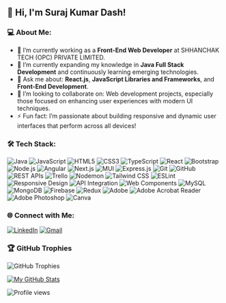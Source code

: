 ## 👋 Hi, I'm Suraj Kumar Dash!


### 💻 About Me:
- 🔭 I’m currently working as a **Front-End Web Developer** at SHHANCHAK TECH (OPC) PRIVATE LIMITED.
- 🌱 I’m currently expanding my knowledge in **Java Full Stack Development** and continuously learning emerging technologies.
- 💬 Ask me about: **React.js**, **JavaScript Libraries and Frameworks**, and **Front-End Development**.
- 🤝 I’m looking to collaborate on: Web development projects, especially those focused on enhancing user experiences with modern UI techniques.
- ⚡ Fun fact: I’m passionate about building responsive and dynamic user interfaces that perform across all devices!
  

### 🛠️ Tech Stack: 
  ![Java](https://img.shields.io/badge/Java-007396?style=for-the-badge&logo=java&logoColor=white)
  ![JavaScript](https://img.shields.io/badge/JavaScript-F7DF1E?style=for-the-badge&logo=javascript&logoColor=black)
  ![HTML5](https://img.shields.io/badge/HTML5-E34F26?style=for-the-badge&logo=html5&logoColor=white)
  ![CSS3](https://img.shields.io/badge/CSS3-1572B6?style=for-the-badge&logo=css3&logoColor=white)
  ![TypeScript](https://img.shields.io/badge/TypeScript-3178C6?style=for-the-badge&logo=typescript&logoColor=white)
  ![React](https://img.shields.io/badge/React-20232A?style=for-the-badge&logo=react&logoColor=61DAFB)
  ![Bootstrap](https://img.shields.io/badge/Bootstrap-563D7C?style=for-the-badge&logo=bootstrap&logoColor=white)
  ![Node.js](https://img.shields.io/badge/Node.js-339933?style=for-the-badge&logo=nodedotjs&logoColor=white)
  ![Angular](https://img.shields.io/badge/Angular-DD0031?style=for-the-badge&logo=angular&logoColor=white)
  ![Next.js](https://img.shields.io/badge/Next.js-000000?style=for-the-badge&logo=nextdotjs&logoColor=white)
  ![MUI](https://img.shields.io/badge/MUI-007FFF?style=for-the-badge&logo=mui&logoColor=white)
  ![Express.js](https://img.shields.io/badge/Express.js-000000?style=for-the-badge&logo=express&logoColor=white)
  ![Git](https://img.shields.io/badge/Git-F05032?style=for-the-badge&logo=git&logoColor=white)
  ![GitHub](https://img.shields.io/badge/GitHub-181717?style=for-the-badge&logo=github&logoColor=white)
  ![REST APIs](https://img.shields.io/badge/REST-02569B?style=for-the-badge&logo=rest&logoColor=white)
  ![Trello](https://img.shields.io/badge/Trello-0052CC?style=for-the-badge&logo=trello&logoColor=white)
  ![Nodemon](https://img.shields.io/badge/Nodemon-76D04B?style=for-the-badge&logo=nodemon&logoColor=white)
  ![Tailwind CSS](https://img.shields.io/badge/Tailwind_CSS-06B6D4?style=for-the-badge&logo=tailwind-css&logoColor=white)
  ![ESLint](https://img.shields.io/badge/ESLint-4B32C3?style=for-the-badge&logo=eslint&logoColor=white)
  ![Responsive Design](https://img.shields.io/badge/Responsive_Design-FF6F61?style=for-the-badge&logo=responsive&logoColor=white)
  ![API Integration](https://img.shields.io/badge/API-ff69b4?style=for-the-badge&logo=fastapi&logoColor=white)
  ![Web Components](https://img.shields.io/badge/Web_Components-blue?style=for-the-badge&logo=webcomponents&logoColor=white)
  ![MySQL](https://img.shields.io/badge/MySQL-4479A1?style=for-the-badge&logo=mysql&logoColor=white)
  ![MongoDB](https://img.shields.io/badge/MongoDB-47A248?style=for-the-badge&logo=mongodb&logoColor=white)
  ![Firebase](https://img.shields.io/badge/Firebase-FFCA28?style=for-the-badge&logo=firebase&logoColor=black)
  ![Redux](https://img.shields.io/badge/Redux-764ABC?style=for-the-badge&logo=redux&logoColor=white)
  ![Adobe](https://img.shields.io/badge/Adobe-FF61A6?style=for-the-badge&logo=adobe&logoColor=white)
  ![Adobe Acrobat Reader](https://img.shields.io/badge/Adobe_Acrobat_Reader-EC1C24?style=for-the-badge&logo=adobe-acrobat-reader&logoColor=white)
  ![Adobe Photoshop](https://img.shields.io/badge/Adobe_Photoshop-31A8FF?style=for-the-badge&logo=adobe-photoshop&logoColor=white)
  ![Canva](https://img.shields.io/badge/Canva-00C4CC?style=for-the-badge&logo=canva&logoColor=white)

  
  ### 🌐 Connect with Me:
 [![LinkedIn](https://img.shields.io/badge/LinkedIn-0077B5?style=for-the-badge&logo=linkedin&logoColor=white)](https://www.linkedin.com/in/suraj-kumar-dash-603754217)
 [![Gmail](https://img.shields.io/badge/Gmail-D14836?style=for-the-badge&logo=gmail&logoColor=white)](mailto:surajkumard999@gmail.com)


 ### 🏆 GitHub Trophies
![GitHub Trophies](https://github-profile-trophy.vercel.app/?username=SurajDashsk&theme=onedark&no-frame=true&no-bg=true&margin-w=15)

[![My GitHub Stats](https://github-readme-stats.vercel.app/api?username=SurajDashsk&show_icons=true&hide_title=true&hide_border=true&count_private=true)](https://github.com/SurajDashsk)

![Profile views](https://komarev.com/ghpvc/?username=SurajDashsk)
